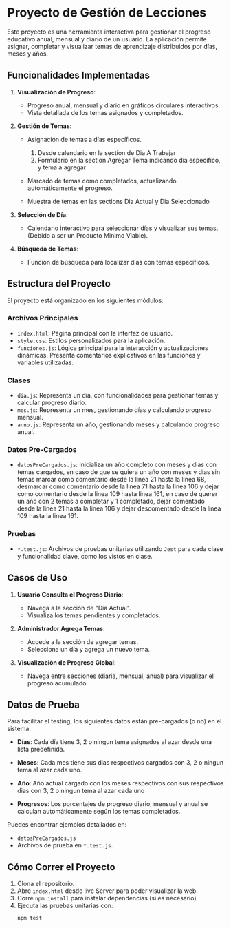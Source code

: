 # Proyecto de Gestión de Lecciones

Este proyecto es una herramienta interactiva para gestionar el progreso educativo anual, mensual y diario de un usuario. La aplicación permite asignar, completar y visualizar temas de aprendizaje distribuidos por días, meses y años.

## Funcionalidades Implementadas

1. **Visualización de Progreso**:
   - Progreso anual, mensual y diario en gráficos circulares interactivos.
   - Vista detallada de los temas asignados y completados.

2. **Gestión de Temas**:

   - Asignación de temas a días específicos.
        1. Desde calendario en la section de Dia A Trabajar
        2. Formulario en la section Agregar Tema indicando dia especifico, y tema a agregar

   - Marcado de temas como completados, actualizando automáticamente el progreso.
   
   - Muestra de temas en las sections Dia Actual y Dia Seleccionado

3. **Selección de Día**:
   - Calendario interactivo para seleccionar días y visualizar sus temas. (Debido a ser un Producto Minimo Viable).

4. **Búsqueda de Temas**:
   - Función de búsqueda para localizar días con temas específicos.

## Estructura del Proyecto

El proyecto está organizado en los siguientes módulos:

### Archivos Principales
- `index.html`: Página principal con la interfaz de usuario.
- `style.css`: Estilos personalizados para la aplicación.
- `funciones.js`: Lógica principal para la interacción y actualizaciones dinámicas. Presenta comentarios explicativos en las funciones y variables utilizadas.

### Clases
- `dia.js`: Representa un día, con funcionalidades para gestionar temas y calcular progreso diario.
- `mes.js`: Representa un mes, gestionando días y calculando progreso mensual.
- `anno.js`: Representa un año, gestionando meses y calculando progreso anual.

### Datos Pre-Cargados

- `datosPreCargados.js`: Inicializa un año completo con meses y dias con temas cargados, en caso de que se quiera un año con meses y dias sin temas marcar como comentario desde la linea 21 hasta la linea 68, desmarcar como comentario desde la linea 71 hasta la linea 106 y dejar como comentario desde la linea 109 hasta linea 161, en caso de querer un año con 2 temas a completar y 1 completado, dejar comentado desde la linea 21 hasta la linea 106 y dejar descomentado desde la linea 109 hasta la linea 161.

### Pruebas
- `*.test.js`: Archivos de pruebas unitarias utilizando `Jest` para cada clase y funcionalidad clave, como los vistos en clase.

## Casos de Uso

1. **Usuario Consulta el Progreso Diario**:
   - Navega a la sección de "Día Actual".
   - Visualiza los temas pendientes y completados.

2. **Administrador Agrega Temas**:
   - Accede a la sección de agregar temas.
   - Selecciona un día y agrega un nuevo tema.

3. **Visualización de Progreso Global**:
   - Navega entre secciones (diaria, mensual, anual) para visualizar el progreso acumulado.

## Datos de Prueba

Para facilitar el testing, los siguientes datos están pre-cargados (o no) en el sistema:

- **Días**:
  Cada día tiene 3, 2 o ningun tema asignados al azar desde una lista predefinida.
  
- **Meses**:
  Cada mes tiene sus dias respectivos cargados con 3, 2 o ningun tema al azar cada uno.

- **Año**:
  Año actual cargado con los meses respectivos con sus respectivos dias con 3, 2 o ningun tema al azar cada uno

- **Progresos**:
  Los porcentajes de progreso diario, mensual y anual se calculan automáticamente según los temas completados.

Puedes encontrar ejemplos detallados en:
- `datosPreCargados.js`
- Archivos de prueba en `*.test.js`.

## Cómo Correr el Proyecto

1. Clona el repositorio.
2. Abre `index.html` desde live Server para poder visualizar la web.
3. Corre `npm install` para instalar dependencias (si es necesario).
4. Ejecuta las pruebas unitarias con:
   ```bash
   npm test
